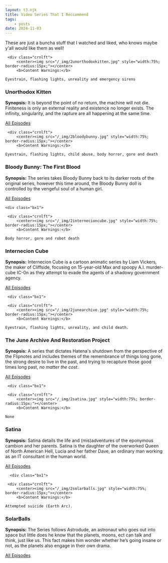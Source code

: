 ```yaml
---
layout: t3.njk
title: Video Series That I Reccommend
tags:
    - posts
date: 2024-11-03
---
```


These are just a buncha stuff that I watched and liked, who knows maybe y'all would like them as well!

   <div class="bx1">

     <div class="crnlft">
         <center><img src="/_img/2unorthodoxkitten.jpg" style="width:75%; border-radius:15px;"></center>
         <b>Content Warnings:</b>
 `Eyestrain, flashing lights, unreality and emergency sirens`
     </div>
     <div class="crnrht">
        <h3>Unorthodox Kitten</h3>

<b>Synopsis:</b>
It is beyond the point of no return, the machine will not die. Finiteness is only an external reality and existence no longer exists. The infinity, singularity, and the rapture are all happening at the same time.

[All Episodes <i class="ph ph-link"></i>](https://www.youtube.com/@Unorthodox_Kitten/playlists)
    </div>
 </div>

   <div class="bx1">

     <div class="crnlft">
         <center><img src="/_img/2bloodybunny.jpg" style="width:75%; border-radius:15px;"></center>
         <b>Content Warnings:</b>
 `Eyestrain, flashing lights, child abuse, body horror, gore and death`
     </div>
     <div class="crnrht">
        <h3>Bloody Bunny: The First Blood</h3>

<b>Synopsis:</b>
The series takes Bloody Bunny back to its darker roots of the original series, however this time around, the Bloody Bunny doll is controlled by the vengeful soul of a human girl. 

[All Episodes <i class="ph ph-link"></i>](https://www.youtube.com/watch?v=B5_aRsGiHwo)
    </div>
 </div>



    <div class="bx1">

     <div class="crnlft">
         <center><img src="/_img/2internecioncube.jpg" style="width:75%; border-radius:15px;"></center>
         <b>Content Warnings:</b>
 `Body horror, gore and robot death`
     </div>
     <div class="crnrht">
        <h3>Internecion Cube</h3>

<b>Synopsis:</b>
Internecion Cube is a cartoon animatic series by Liam Vickers, the maker of Cliffside, focusing on 15-year-old Max and spoopy A.I. murder-cube IC-0n as they attempt to evade the agents of a shadowy government agency.  

[All Episodes <i class="ph ph-link"></i>](https://www.youtube.com/playlist?list=PL5w2zEEHyu9diwutPVgkzEuARUt_sGkRM)
    </div>
 </div>



     <div class="bx1">

     <div class="crnlft">
         <center><img src="/_img/2junearchive.jpg" style="width:75%; border-radius:15px;"></center>
         <b>Content Warnings:</b>
  `Eyestrain, flashing lights, unreality, and child death.`
     </div>
     <div class="crnrht">
        <h3>The June Archive And Restoration Project</h3>

<b>Synopsis:</b>
A series that dictates Hatena's shutdown from the perspective of the Flipnotes and includes themes of the remembrance of things long gone, the strong desire to live in the past, and trying to recapture those good times long past, <i>no matter the cost</i>.

[All Episodes <i class="ph ph-link"></i>](https://www.youtube.com/@JuneFlipArchive/videos)
    </div>
 </div>

     <div class="bx1">

     <div class="crnlft">
         <center><img src="/_img/2satina.jpg" style="width:75%; border-radius:15px;"></center>
         <b>Content Warnings:</b>
  `None`
     </div>
     <div class="crnrht">
        <h3>Satina</h3>

<b>Synopsis:</b>
Satina details the life and (mis)adventures of the eponymous cambion and her parents. Satina is the daughter of the overworked Queen of North American Hell, Lucia and her father Dave, an ordinary man working as an IT consultant in the human world. 

[All Episodes <i class="ph ph-link"></i>](https://www.youtube.com/playlist?list=PLcbDWlQO3Hl3lvtjTga3ujQXjHk3VSXik)
    </div>
 </div>

      <div class="bx1">

     <div class="crnlft">
         <center><img src="/_img/2solarballs.jpg" style="width:75%; border-radius:15px;"></center>
         <b>Content Warnings:</b>
   `Attempted suicide (Earth Arc).`
     </div>
     <div class="crnrht">
        <h3>SolarBalls</h3>

<b>Synopsis:</b>
The Series follows Astrodude, an astronaut who goes out into space but little does he know that the planets, moons, ect can talk and think, just like us. This fact makes him wonder whether he’s going insane or not, as the planets also engage in their own drama. 

[All Episodes <i class="ph ph-link"></i>](https://www.youtube.com/playlist?list=PL5w2zEEHyu9diwutPVgkzEuARUt_sGkRM)
    </div>
 </div>